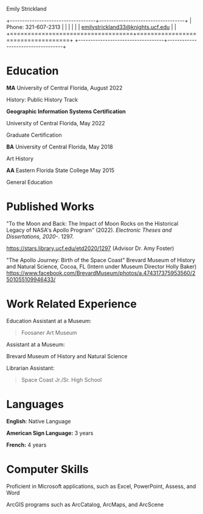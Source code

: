 Emily Strickland

+-----------------------------------+-----------------------------------+
| Phone: 321-607-2313               |                                   |
|                                   |                                   |
| emilystrickland33@knights.ucf.edu |                                   |
+===================================+===================================+
+-----------------------------------+-----------------------------------+

# Education

**MA** University of Central Florida, August 2022

History: Public History Track

**Geographic Information Systems Certification**

University of Central Florida, May 2022

Graduate Certification

**BA** University of Central Florida, May 2018

Art History

**AA** Eastern Florida State College May 2015

General Education

# Published Works

\"To the Moon and Back: The Impact of Moon Rocks on the Historical
Legacy of NASA\'s Apollo Program\" (2022). *Electronic Theses and
Dissertations, 2020-*. 1297.

<https://stars.library.ucf.edu/etd2020/1297> (Advisor Dr. Amy Foster)

"The Apollo Journey: Birth of the Space Coast" Brevard Museum of History
and Natural Science, Cocoa, FL (Intern under Museum Director Holly
Baker)
<https://www.facebook.com/BrevardMuseum/photos/a.474317375953560/2501055109946433/>

# Work Related Experience

Education Assistant at a Museum:

> Foosaner Art Museum

Assistant at a Museum:

Brevard Museum of History and Natural Science

Librarian Assistant:

> Space Coast Jr./Sr. High School

# Languages

**English**: Native Language

**American Sign Language:** 3 years

**French:** 4 years

# Computer Skills

Proficient in Microsoft applications, such as Excel, PowerPoint, Assess,
and Word

ArcGIS programs such as ArcCatalog, ArcMaps, and ArcScene

